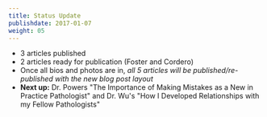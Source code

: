 ```yaml
---
title: Status Update
publishdate: 2017-01-07
weight: 05
---
```


* 3 articles published
* 2 articles ready for publication (Foster and Cordero)
* Once all bios and photos are in, *all 5 articles will be published/re-published with the new blog post layout*
* **Next up:** Dr. Powers "The Importance of Making Mistakes as a New in Practice Pathologist" and Dr. Wu's "How I Developed Relationships with my Fellow Pathologists"